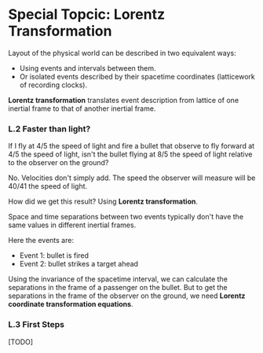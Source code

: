 # Special Topcic: Lorentz Transformation

Layout of the physical world can be described in two equivalent ways:
- Using events and intervals between them.
- Or isolated events described by their spacetime coordinates (latticework of recording clocks).

**Lorentz transformation** translates event description from lattice of one inertial
frame to that of another inertial frame.

### L.2 Faster than light?

If I fly at 4/5 the speed of light and fire a bullet that observe to fly forward at
4/5 the speed of light, isn't the bullet flying at 8/5 the speed of light relative
to the observer on the ground?

No. Velocities don't simply add. The speed the observer will measure will be 40/41
the speed of light.

How did we get this result? Using **Lorentz transformation**.

Space and time separations between two events typically don't have the same values in
different inertial frames.

Here the events are:
- Event 1: bullet is fired
- Event 2: bullet strikes a target ahead

Using the invariance of the spacetime interval, we can calculate the separations in
the frame of a passenger on the bullet. But to get the separations in the frame of
the observer on the ground, we need **Lorentz coordinate transformation equations**.

### L.3 First Steps

[TODO]
